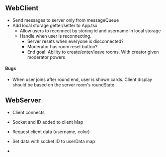 
## WebClient

- Send messages to server only from messageQueue
- Add local storage getter/setter to App.tsx
  - Allow users to reconnect by storing id and username in local storage
  - Handle when user is reconnecting. 
    - Server resets when everyone is disconnected?
    - Moderator has room reset button?
    - End goal: Ability to create/enter/leave rooms. With creator given moderator powers

#### Bugs

- When user joins after round end, user is shown cards. Client display should be based on the server room's roundState

## WebServer

- Client connects
- Socket and ID added to client Map
- Request client data (username, color)
- Set data with socket ID to userData map

-
